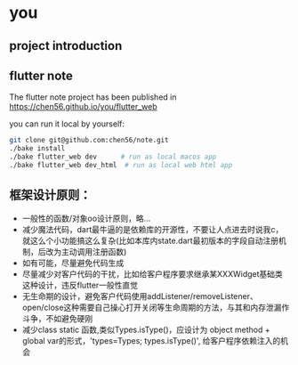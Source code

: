 
# you

## project introduction

## flutter note

The flutter note project has been published in <https://chen56.github.io/you/flutter_web>

you can run it local by yourself:

```bash
git clone git@github.com:chen56/note.git
./bake install
./bake flutter_web dev      # run as local macos app
./bake flutter_web dev_html  # run as local web html app
```


## 框架设计原则：

- 一般性的函数/对象oo设计原则，略...
- 减少魔法代码，dart最牛逼的是依赖库的开源性，不要让人点进去时说我c，就这么个小功能搞这么复杂(比如本库内state.dart最初版本的字段自动注册机制，后改为主动调用注册函数)
- 如有可能，尽量避免代码生成
- 尽量减少对客户代码的干扰，比如给客户程序要求继承某XXXWidget基础类这种设计，违反flutter一般性直觉
- 无生命期的设计，避免客户代码使用addListener/removeListener、open/close这种需要自己操心打开关闭等生命周期的方法，与其和内存泄漏作斗争，不如避免硬刚
- 减少class static 函数,类似Types.isType()，应设计为 object method + global var的形式，'types=Types; types.isType()', 给客户程序依赖注入的机会

